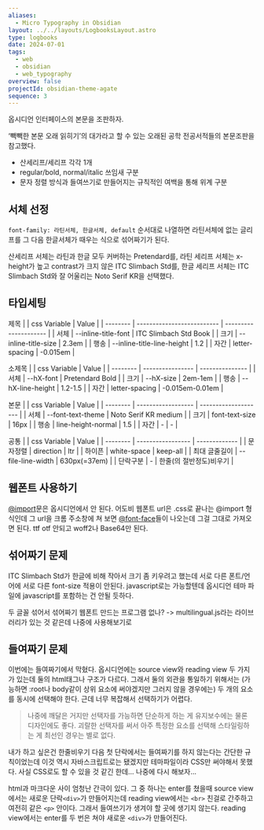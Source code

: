 ```yaml
---
aliases:
  - Micro Typography in Obsidian
layout: ../../layouts/LogbooksLayout.astro
type: logbooks
date: 2024-07-01
tags:
  - web
  - obsidian
  - web_typography
overview: false
projectId: obsidian-theme-agate
sequence: 3
---
```


옵시디언 인터페이스의 본문을 조판하자.  

‘빽빽한 본문 오래 읽히기’의 대가라고 할 수 있는 오래된 공학 전공서적들의 본문조판을 참고했다.
-  산세리프/세리프 각각 1개
-  regular/bold, normal/italic 쓰임새 구분
-  문자 정렬 방식과 들여쓰기로 만들어지는 규칙적인 여백을 통해 위계 구분

## 서체 선정
`font-family: 라틴서체, 한글서체, default` 순서대로 나열하면 라틴서체에 없는 글리프를 그 다음 한글서체가 때우는 식으로 섞어짜기가 된다.

산세리프 서체는 라틴과 한글 모두 커버하는 Pretendard를, 라틴 세리프 서체는 x-height가 높고 contrast가 크지 않은 ITC Slimbach Std를, 한글 세리프 서체는 ITC Slimbach Std와 잘 어울리는 Noto Serif KR을 선택했다.

## 타입세팅
제목
|  | css Variable               | Value                 |
| -------- | -------------------------- | --------------------- |
| 서체       | --inline-title-font        | ITC Slimbach Std Book |
| 크기       | --inline-title-size        | 2.3em                 |
| 행송       | --inline-title-line-height | 1.2                   |
| 자간       | letter-spacing             | -0.015em              |

소제목
|  | css Variable     | Value           |
| -------- | ---------------- | --------------- |
| 서체       | --hX-font        | Pretendard Bold |
| 크기       | --hX-size        | 2em-1em         |
| 행송       | --hX-line-height | 1.2-1.5         |
| 자간       | letter-spacing   | -0.015em-0.01em |

본문
|  | css Variable       | Value                |
| -------- | ------------------ | -------------------- |
| 서체       | --font-text-theme  | Noto Serif KR medium |
| 크기       | font-text-size     | 16px                 |
| 행송       | line-height-normal | 1.5                  |
| 자간       | -                  | -                    |

공통
|  | css Variable      | Value         |
| -------- | ----------------- | ------------- |
| 문자정렬     | direction         | ltr           |
| 하이픈      | white-space       | keep-all      |
| 최대 글줄길이  | --file-line-width | 630px(=37em)  |
| 단락구분     | -                 | 한줄(의 절반정도)비우기 |



## 웹폰트 사용하기
[@import](https://developer.mozilla.org/ko/docs/Web/CSS/@import)문은 옵시디언에서 안 된다. 어도비 웹폰트 url은 .css로 끝나는 @import 형식인데 그 url을 크롬 주소창에 쳐 보면 [@font-face](https://developer.mozilla.org/ko/docs/Web/CSS/@font-face)들이 나오는데 그걸 그대로 가져오면 된다. ttf otf 안되고 woff2나 Base64만 된다.

## 섞어짜기 문제
 ITC Slimbach Std가 한글에 비해 작아서 크기 좀 키우려고 했는데 서로 다른 폰트/언어에 서로 다른 font-size 적용이 안된다. javascript로는 가능할텐데 옵시디언 테마 파일에 javascript를 포함하는 건 안될 듯하다.
 
 두 글꼴 섞어서 섞어짜기 웹폰트 만드는 프로그램 없나? -> multilingual.js라는 라이브러리가 있는 것 같은데 나중에 사용해보기로

## 들여짜기 문제
이번에는 들여짜기에서 막혔다. 옵시디언에는 source view와 reading view 두 가지가 있는데 둘의 html태그나 구조가 다르다. 그래서 둘의 외관을 통일하기 위해서는 (가능하면 :root나 body같이 상위 요소에 써야겠지만 그러지 않을 경우에는) 두 개의 요소를 동시에 선택해야 한다. 근데 너무 복잡해서 선택하기가 어렵다.

> 나중에 깨달은 거지만 선택자를 가능하면 단순하게 하는 게 유지보수에는 물론 디자인에도 좋다. 괴랄한 선택자를 써서 아주 특정한 요소를 선택해 스타일링하는 게 최선인 경우는 별로 없다.

내가 하고 싶은건 한줄비우기 다음 첫 단락에서는 들여짜기를 하지 않는다는 간단한 규칙이었는데 이것 역시 자바스크립트로는 됐겠지만 테마파일이라 CSS만 써야해서 못했다. 사실 CSS로도 할 수 있을 것 같긴 한데... 나중에 다시 해보자...

html과 마크다운 사이 엄청난 간극이 있다. 그 중 하나는 enter를 쳤을때 source view에서는 새로운 단락`<div>`가 만들어지는데 reading view에서는 `<br>` 친걸로 간주하고 여전히 같은 `<p>` 안이다. 그래서 들여쓰기가 생겨야 할 곳에 생기지 않는다. reading view에서는 enter를 두 번은 쳐야 새로운 `<div>`가 만들어진다.